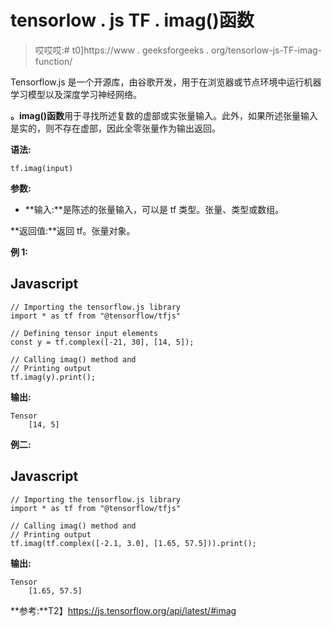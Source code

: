 # tensorlow . js TF . imag()函数

> 哎哎哎:# t0]https://www . geeksforgeeks . org/tensorlow-js-TF-imag-function/

Tensorflow.js 是一个开源库，由谷歌开发，用于在浏览器或节点环境中运行机器学习模型以及深度学习神经网络。

**。imag()函数**用于寻找所述复数的虚部或实张量输入。此外，如果所述张量输入是实的，则不存在虚部，因此全零张量作为输出返回。

**语法:**

```
tf.imag(input)
```

**参数:**

*   **输入:**是陈述的张量输入，可以是 tf 类型。张量、类型或数组。

**返回值:**返回 tf。张量对象。

**例 1:**

## Javascript

```
// Importing the tensorflow.js library
import * as tf from "@tensorflow/tfjs"

// Defining tensor input elements
const y = tf.complex([-21, 30], [14, 5]);

// Calling imag() method and
// Printing output
tf.imag(y).print();
```

**输出:**

```
Tensor
    [14, 5]
```

**例二:**

## Javascript

```
// Importing the tensorflow.js library
import * as tf from "@tensorflow/tfjs"

// Calling imag() method and
// Printing output
tf.imag(tf.complex([-2.1, 3.0], [1.65, 57.5])).print();
```

**输出:**

```
Tensor
    [1.65, 57.5]
```

**参考:**T2】https://js.tensorflow.org/api/latest/#imag